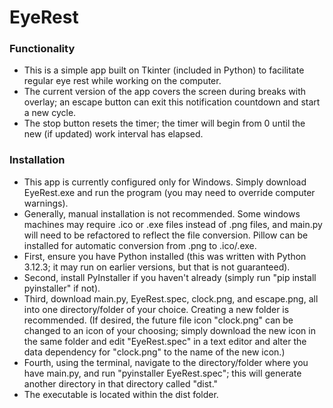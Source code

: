 # EyeRest
### Functionality
- This is a simple app built on Tkinter (included in Python) to facilitate regular eye rest while working on the computer.
- The current version of the app covers the screen during breaks with overlay; an escape button can exit this notification countdown and start a new cycle.
- The stop button resets the timer; the timer will begin from 0 until the new (if updated) work interval has elapsed.
### Installation
- This app is currently configured only for Windows. Simply download EyeRest.exe and run the program (you may need to override computer warnings).
- Generally, manual installation is not recommended. Some windows machines may require .ico or .exe files instead of .png files, and main.py will need to be refactored to reflect the file conversion. Pillow can be installed for automatic conversion from .png to .ico/.exe.
- First, ensure you have Python installed (this was written with Python 3.12.3; it may run on earlier versions, but that is not guaranteed).
- Second, install PyInstaller if you haven't already (simply run "pip install pyinstaller" if not).
- Third, download main.py, EyeRest.spec, clock.png, and escape.png, all into one directory/folder of your choice. Creating a new folder is recommended. (If desired, the future file icon "clock.png" can be changed to an icon of your choosing; simply download the new icon in the same folder and edit "EyeRest.spec" in a text editor and alter the data dependency for "clock.png" to the name of the new icon.)
- Fourth, using the terminal, navigate to the directory/folder where you have main.py, and run "pyinstaller EyeRest.spec"; this will generate another directory in that directory called "dist."
- The executable is located within the dist folder.
